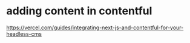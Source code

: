 # adding content in contentful

https://vercel.com/guides/integrating-next-js-and-contentful-for-your-headless-cms
